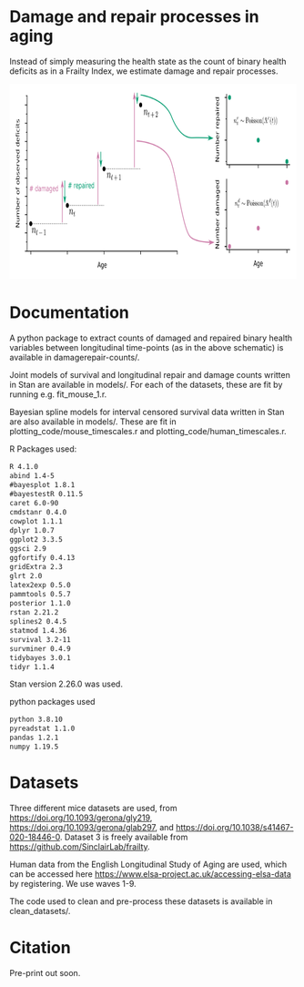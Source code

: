 # Damage and repair processes in aging
Instead of simply measuring the health state as the count of binary health deficits as in a Frailty Index, we estimate damage and repair processes.

<p align="center"> 
<img src="diagrams/transitions_schematic_combined.png" width="799" height="343">
</p>


# Documentation
A python package to extract counts of damaged and repaired binary health variables between longitudinal time-points (as in the above schematic) is available in damagerepair-counts/.

Joint models of survival and longitudinal repair and damage counts written in Stan are available in models/. For each of the datasets, these are fit by running e.g. fit_mouse_1.r.

Bayesian spline models for interval censored survival data written in Stan are also available in models/. These are fit in plotting_code/mouse_timescales.r and plotting_code/human_timescales.r.

R Packages used:
```
R 4.1.0
abind 1.4-5
#bayesplot 1.8.1
#bayestestR 0.11.5
caret 6.0-90
cmdstanr 0.4.0
cowplot 1.1.1
dplyr 1.0.7
ggplot2 3.3.5
ggsci 2.9
ggfortify 0.4.13
gridExtra 2.3
glrt 2.0
latex2exp 0.5.0
pammtools 0.5.7
posterior 1.1.0
rstan 2.21.2
splines2 0.4.5
statmod 1.4.36
survival 3.2-11
survminer 0.4.9
tidybayes 3.0.1
tidyr 1.1.4
```

Stan version 2.26.0 was used.

python packages used
```
python 3.8.10
pyreadstat 1.1.0
pandas 1.2.1
numpy 1.19.5
```

# Datasets
Three different mice datasets are used, from https://doi.org/10.1093/gerona/gly219, https://doi.org/10.1093/gerona/glab297, and https://doi.org/10.1038/s41467-020-18446-0. Dataset 3 is freely available from https://github.com/SinclairLab/frailty.

Human data from the English Longitudinal Study of Aging are used, which can be accessed here https://www.elsa-project.ac.uk/accessing-elsa-data by registering. We use waves 1-9.

The code used to clean and pre-process these datasets is available in clean_datasets/.

# Citation
Pre-print out soon.